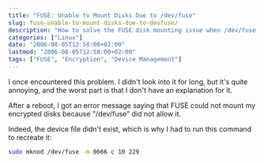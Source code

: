 ```yaml
---
title: "FUSE: Unable to Mount Disks Due to /dev/fuse"
slug: fuse-unable-to-mount-disks-due-to-devfuse/
description: "How to solve the FUSE disk mounting issue when /dev/fuse is missing."
categories: ["Linux"]
date: "2006-08-05T12:58:00+02:00" 
lastmod: "2006-08-05T12:58:00+02:00"
tags: ["FUSE", "Encryption", "Device Management"]
---
```


I once encountered this problem. I didn't look into it for long, but it's quite annoying, and the worst part is that I don't have an explanation for it.

After a reboot, I got an error message saying that FUSE could not mount my encrypted disks because "/dev/fuse" did not allow it.

Indeed, the device file didn't exist, which is why I had to run this command to recreate it:

```bash
sudo mknod /dev/fuse -m 0666 c 10 229
```
